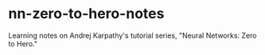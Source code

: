# nn-zero-to-hero-notes
Learning notes on Andrej Karpathy's tutorial series, "Neural Networks: Zero to Hero."
